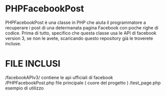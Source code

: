 PHPFacebookPost
============

PHPFacebookPost è una classe in PHP che aiuta il programmatore a recuperare i post di una determanata pagina Facebook con poche righe di codice. Prima di tutto, specifico che questa classe usa le API di facebook version 3, se non le avete, scaricando questo repository già le troverete incluse.

FILE INCLUSI
============
/facebookAPIv3/       contiene le api ufficiali di facebook
/PHPFacebookPost.php  file principale ( cuore del progetto )
/test_page.php        esempio di utilizzo
